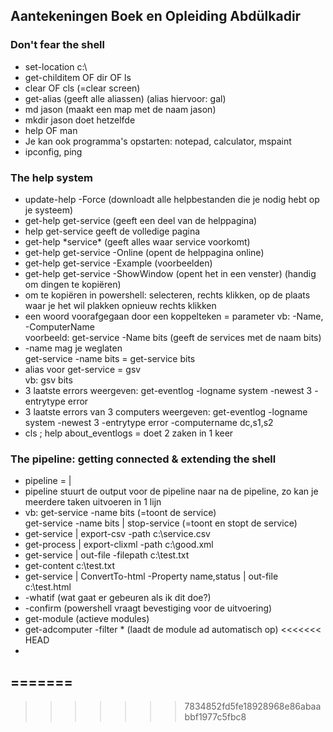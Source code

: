 ## Aantekeningen Boek en Opleiding Abdülkadir


### Don't fear the shell

- set-location c:\
- get-childitem OF dir OF ls
- clear OF cls (=clear screen)
- get-alias (geeft alle aliassen) (alias hiervoor: gal)
- md jason (maakt een map met de naam jason)
- mkdir jason doet hetzelfde
- help OF man
- Je kan ook programma's opstarten: notepad, calculator, mspaint
- ipconfig, ping


### The help system

- update-help -Force (downloadt alle helpbestanden die je nodig hebt op je systeem)
- get-help get-service (geeft een deel van de helppagina)
- help get-service geeft de volledige pagina
- get-help \*service\* (geeft alles waar service voorkomt)
- get-help get-service -Online (opent de helppagina online)
- get-help get-service -Example (voorbeelden)
- get-help get-service -ShowWindow (opent het in een venster) (handig om dingen te kopiëren)
- om te kopiëren in powershell: selecteren, rechts klikken, op de plaats waar je het wil plakken opnieuw rechts klikken
- een woord voorafgegaan door een koppelteken = parameter vb: -Name, -ComputerName </br> voorbeeld: get-service -Name bits (geeft de services met de naam bits)
- -name mag je weglaten </br> get-service -name bits = get-service bits
- alias voor get-service = gsv </br> vb: gsv bits
- 3 laatste errors weergeven: get-eventlog -logname system -newest 3 -entrytype error
- 3 laatste errors van 3 computers weergeven: get-eventlog -logname system -newest 3 -entrytype error -computername dc,s1,s2
- cls ; help about_eventlogs = doet 2 zaken in 1 keer


### The pipeline: getting connected & extending the shell

- pipeline = |
- pipeline stuurt de output voor de pipeline naar na de pipeline, zo kan je meerdere taken uitvoeren in 1 lijn
- vb: get-service -name bits (=toont de service) </br> get-service -name bits | stop-service (=toont en stopt de service)
- get-service | export-csv -path c:\service.csv
- get-process | export-clixml -path c:\good.xml
- get-service | out-file -filepath c:\test.txt
- get-content c:\test.txt
- get-service | ConvertTo-html -Property name,status | out-file c:\test.html
- -whatif (wat gaat er gebeuren als ik dit doe?)
- -confirm (powershell vraagt bevestiging voor de uitvoering)
- get-module (actieve modules)
- get-adcomputer -filter * (laadt de module ad automatisch op)
<<<<<<< HEAD
- 
=======
- 
>>>>>>> 7834852fd5fe18928968e86abaabbf1977c5fbc8

